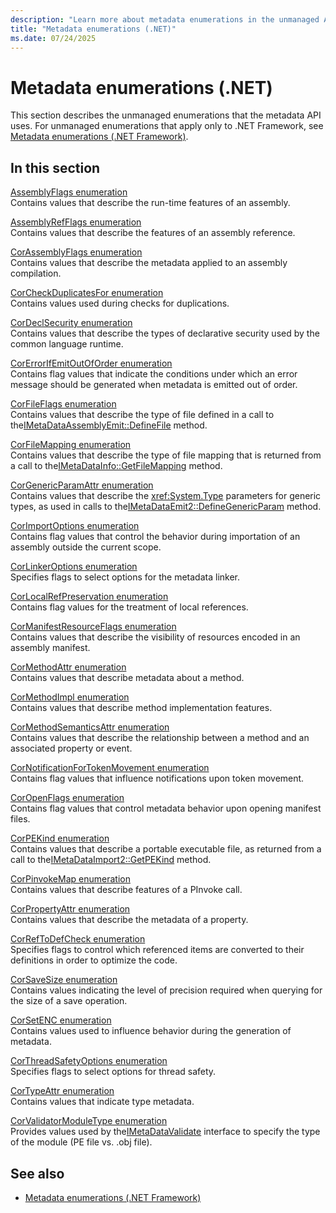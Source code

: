 ```yaml
---
description: "Learn more about metadata enumerations in the unmanaged API (.NET)"
title: "Metadata enumerations (.NET)"
ms.date: 07/24/2025
---
```

# Metadata enumerations (.NET)

This section describes the unmanaged enumerations that the metadata API uses. For unmanaged enumerations that apply only to .NET Framework, see [Metadata enumerations (.NET Framework)](../../../framework/unmanaged-api/metadata/enumerations/metadata-enumerations.md).

## In this section

[AssemblyFlags enumeration](assemblyflags-enumeration.md)\
Contains values that describe the run-time features of an assembly.

[AssemblyRefFlags enumeration](assemblyrefflags-enumeration.md)\
Contains values that describe the features of an assembly reference.

[CorAssemblyFlags enumeration](corassemblyflags-enumeration.md)\
Contains values that describe the metadata applied to an assembly compilation.

[CorCheckDuplicatesFor enumeration](corcheckduplicatesfor-enumeration.md)\
Contains values used during checks for duplications.

[CorDeclSecurity enumeration](cordeclsecurity-enumeration.md)\
Contains values that describe the types of declarative security used by the common language runtime.

[CorErrorIfEmitOutOfOrder enumeration](corerrorifemitoutoforder-enumeration.md)\
Contains flag values that indicate the conditions under which an error message should be generated when metadata is emitted out of order.

[CorFileFlags enumeration](corfileflags-enumeration.md)\
Contains values that describe the type of file defined in a call to the[IMetaDataAssemblyEmit::DefineFile](imetadataassemblyemit-definefile-method.md) method.

[CorFileMapping enumeration](corfilemapping-enumeration.md)\
Contains values that describe the type of file mapping that is returned from a call to the[IMetaDataInfo::GetFileMapping](imetadatainfo-getfilemapping-method.md) method.

[CorGenericParamAttr enumeration](corgenericparamattr-enumeration.md)\
Contains values that describe the <xref:System.Type> parameters for generic types, as used in calls to the[IMetaDataEmit2::DefineGenericParam](imetadataemit2-definegenericparam-method.md) method.

[CorImportOptions enumeration](corimportoptions-enumeration.md)\
Contains flag values that control the behavior during importation of an assembly outside the current scope.

[CorLinkerOptions enumeration](corlinkeroptions-enumeration.md)\
Specifies flags to select options for the metadata linker.

[CorLocalRefPreservation enumeration](corlocalrefpreservation-enumeration.md)\
Contains flag values for the treatment of local references.

[CorManifestResourceFlags enumeration](cormanifestresourceflags-enumeration.md)\
Contains values that describe the visibility of resources encoded in an assembly manifest.

[CorMethodAttr enumeration](cormethodattr-enumeration.md)\
Contains values that describe metadata about a method.

[CorMethodImpl enumeration](cormethodimpl-enumeration.md)\
Contains values that describe method implementation features.

[CorMethodSemanticsAttr enumeration](cormethodsemanticsattr-enumeration.md)\
Contains values that describe the relationship between a method and an associated property or event.

[CorNotificationForTokenMovement enumeration](cornotificationfortokenmovement-enumeration.md)\
Contains flag values that influence notifications upon token movement.

[CorOpenFlags enumeration](coropenflags-enumeration.md)\
Contains flag values that control metadata behavior upon opening manifest files.

[CorPEKind enumeration](corpekind-enumeration.md)\
Contains values that describe a portable executable file, as returned from a call to the[IMetaDataImport2::GetPEKind](imetadataimport2-getpekind-method.md) method.

[CorPinvokeMap enumeration](corpinvokemap-enumeration.md)\
Contains values that describe features of a PInvoke call.

[CorPropertyAttr enumeration](corpropertyattr-enumeration.md)\
Contains values that describe the metadata of a property.

[CorRefToDefCheck enumeration](correftodefcheck-enumeration.md)\
Specifies flags to control which referenced items are converted to their definitions in order to optimize the code.

[CorSaveSize enumeration](corsavesize-enumeration.md)\
Contains values indicating the level of precision required when querying for the size of a save operation.

[CorSetENC enumeration](corsetenc-enumeration.md)\
Contains values used to influence behavior during the generation of metadata.

[CorThreadSafetyOptions enumeration](corthreadsafetyoptions-enumeration.md)\
Specifies flags to select options for thread safety.

[CorTypeAttr enumeration](cortypeattr-enumeration.md)\
Contains values that indicate type metadata.

[CorValidatorModuleType enumeration](corvalidatormoduletype-enumeration.md)\
Provides values used by the[IMetaDataValidate](imetadatavalidate-interface.md) interface to specify the type of the module (PE file vs. .obj file).

## See also

- [Metadata enumerations (.NET Framework)](../../../framework/unmanaged-api/metadata/enumerations/metadata-enumerations.md)
